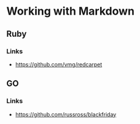 # Working with Markdown

## Ruby

### Links
* https://github.com/vmg/redcarpet

## GO

### Links
* https://github.com/russross/blackfriday
